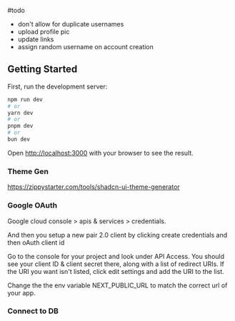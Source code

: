 #todo

- don't allow for duplicate usernames
- upload profile pic
- update links
- assign random username on account creation

## Getting Started

First, run the development server:

```bash
npm run dev
# or
yarn dev
# or
pnpm dev
# or
bun dev
```

Open [http://localhost:3000](http://localhost:3000) with your browser to see the result.

### Theme Gen

https://zippystarter.com/tools/shadcn-ui-theme-generator

### Google OAuth

Google cloud console > apis & services > credentials.

And then you setup a new pair 2.0 client by clicking create credentials and then oAuth client id

Go to the console for your project and look under API Access. You should see your client ID & client secret there, along with a list of redirect URIs. If the URI you want isn't listed, click edit settings and add the URI to the list.

Change the the env variable NEXT_PUBLIC_URL to match the correct url of your app.

### Connect to DB
